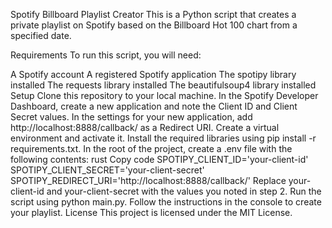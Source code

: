 Spotify Billboard Playlist Creator
This is a Python script that creates a private playlist on Spotify based on the Billboard Hot 100 chart from a specified date.

Requirements
To run this script, you will need:

A Spotify account
A registered Spotify application
The spotipy library installed
The requests library installed
The beautifulsoup4 library installed
Setup
Clone this repository to your local machine.
In the Spotify Developer Dashboard, create a new application and note the Client ID and Client Secret values.
In the settings for your new application, add http://localhost:8888/callback/ as a Redirect URI.
Create a virtual environment and activate it.
Install the required libraries using pip install -r requirements.txt.
In the root of the project, create a .env file with the following contents:
rust
Copy code
SPOTIPY_CLIENT_ID='your-client-id'
SPOTIPY_CLIENT_SECRET='your-client-secret'
SPOTIPY_REDIRECT_URI='http://localhost:8888/callback/'
Replace your-client-id and your-client-secret with the values you noted in step 2.
Run the script using python main.py.
Follow the instructions in the console to create your playlist.
License
This project is licensed under the MIT License.
